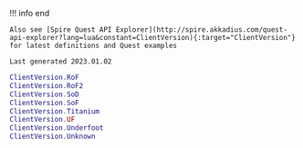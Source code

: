 !!! info end

    Also see [Spire Quest API Explorer](http://spire.akkadius.com/quest-api-explorer?lang=lua&constant=ClientVersion){:target="ClientVersion"} for latest definitions and Quest examples

    Last generated 2023.01.02

``` lua
ClientVersion.RoF
ClientVersion.RoF2
ClientVersion.SoD
ClientVersion.SoF
ClientVersion.Titanium
ClientVersion.UF
ClientVersion.Underfoot
ClientVersion.Unknown

```
